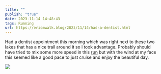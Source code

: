 ```yaml
---
title: ""
publish: "true"
date: 2023-11-14 14:48:43
tags: Running
url: https://ericmwalk.blog/2023/11/14/had-a-dentist.html
---
```


Had a dentist appointment this morning which was right next to these two lakes that has a nice trail around it so I took advantage. Probably should have tried to mix some more speed in this [run](https://strava.com/activities/10217417552) but with the wind at my face this seemed like a good pace to just cruise and enjoy the beautiful day.

![](https://ericmwalk.blog/uploads/2023/69dfe4e7-6902-40d3-a460-b3bc77e9f3ad.jpg)